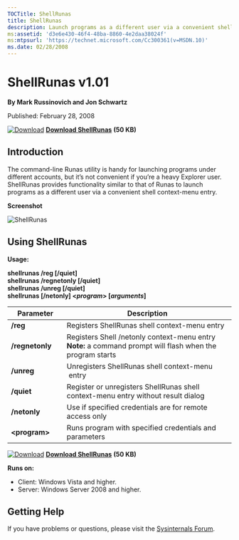 ```yaml
--- 
TOCTitle: ShellRunas
title: ShellRunas
description: Launch programs as a different user via a convenient shell context-menu entry.
ms:assetid: 'd3e6e430-46f4-48ba-8860-4e2daa38024f'
ms:mtpsurl: 'https://technet.microsoft.com/Cc300361(v=MSDN.10)'
ms.date: 02/28/2008
---
```


ShellRunas v1.01
================

**By Mark Russinovich and Jon Schwartz**

Published: February 28, 2008

[![Download](/media/landing/sysinternals/download_sm.png)](https://download.sysinternals.com/files/ShellRunas.zip) [**Download ShellRunas**](https://download.sysinternals.com/files/ShellRunas.zip) **(50 KB)**


## Introduction

The command-line Runas utility is handy for launching programs under
different accounts, but it’s not convenient if you’re a heavy Explorer
user. ShellRunas provides functionality similar to that of Runas to
launch programs as a different user via a convenient shell context-menu
entry.

**Screenshot**

![ShellRunas](/media/landing/sysinternals/ShellRunas.jpg)

## Using ShellRunas

**Usage:**

**shellrunas /reg \[/quiet\]  
shellrunas /regnetonly \[/quiet\]  
shellrunas /unreg \[/quiet\]  
shellrunas \[/netonly\] &lt;*program*&gt; \[*arguments*\]**

 
|Parameter  |Description  |
|---------|---------|
|  **/reg**                   |  Registers ShellRunas shell context-menu entry|
|  **/regnetonly**            |  Registers Shell /netonly context-menu entry  <br /> **Note:** a command prompt will flash when the program starts|
|  **/unreg**                 |  Unregisters ShellRunas shell context-menu  entry|
|  **/quiet**                 |  Register or unregisters ShellRunas shell context-menu entry without result dialog|
|  **/netonly**               |  Use if specified credentials are for remote access only|
|  **&lt;program&gt;**        |  Runs program with specified credentials and parameters

[![Download](/media/landing/sysinternals/download_sm.png)](https://download.sysinternals.com/files/ShellRunas.zip) [**Download ShellRunas**](https://download.sysinternals.com/files/ShellRunas.zip) **(50 KB)**
 
**Runs on:**

-   Client: Windows Vista and higher.
-   Server: Windows Server 2008 and higher.

## Getting Help

If you have problems or questions, please visit the [Sysinternals Forum](https://forum.sysinternals.com).  
